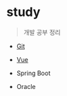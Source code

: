 # study
> 개발 공부 정리

* [Git](https://github.com/ssr03/study/blob/master/git/Git.md)

* [Vue](https://github.com/ssr03/study/blob/master/oracle/oracle.md)

* Spring Boot

* Oracle


